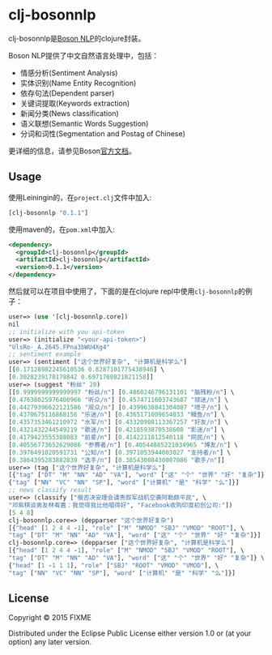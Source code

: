# clj-bosonnlp

clj-bosonnlp是[Boson NLP](http://bosonnlp.com/)的clojure封装。

Boson NLP提供了中文自然语言处理中，包括：
+ 情感分析(Sentiment Analysis)
+ 实体识别(Name Entity Recognition)
+ 依存句法(Dependent parser)
+ 关键词提取(Keywords extraction)
+ 新闻分类(News classification)
+ 语义联想(Semantic Words Suggestion)
+ 分词和词性(Segmentation and Postag of Chinese)

更详细的信息，请参见Boson[官方文档](http://bosonnlp.com/dev/center)。

## Usage

使用Leiningin的，在`project.clj`文件中加入:

```clojure
[clj-bosonnlp "0.1.1"]
```

使用maven的，在`pom.xml`中加入:
```xml
<dependency>
  <groupId>clj-bosonnlp</groupId>
  <artifactId>clj-bosonnlp</artifactId>
  <version>0.1.1</version>
</dependency>
```

然后就可以在项目中使用了，下面的是在clojure repl中使用`clj-bosonnlp`的例子：

```clojure
user=> (use '[clj-bosonnlp.core])
nil  
;; initialize with you api-token
user=> (initialize "<your-api-token>")
"UlsRo-_A.2645.FPna3bWU4Xg4"
;; sentiment example 
user=> (sentiment ["这个世界好复杂", "计算机是科学么"]
[[0.17128982245610536 0.8287101775438946] \
[0.3028239178178842 0.6971760821821158]]
user=> (suggest "粉丝" 20)
[[0.9999999999999997 "粉丝/n"] [0.4860246796131101 "脑残粉/n"] \
[0.47638025976400966 "听众/n"] [0.4574711603743687 "球迷/n"] \
[0.44279396622121586 "观众/n"] [0.4399638841304087 "喷子/n"] \
[0.4370675116868156 "乐迷/n"] [0.4365171009654033 "鳗鱼/n"] \
[0.4357353461210972 "水军/n"] [0.43320908113367257 "好友/n"] \
[0.4321432244549219 "歌迷/n"] [0.4218593870538608 "影迷/n"] \
[0.4179423555308083 "前辈/n"] [0.4142211812540118 "网民/n"] \
[0.40556773652629086 "参赛者/n"] [0.40544885221034965 "博友/n"] \
[0.3976491020591731 "公知/n"] [0.3971053944003027 "支持者/n"] \
[0.3864395283882839 "选手/n"] [0.38543008430007086 "歌手/n"]]
user=> (tag ["这个世界好复杂", "计算机是科学么"]
[{"tag" ["DT" "M" "NN" "AD" "VA"], "word" ["这" "个" "世界" "好" "复杂"]} \
{"tag" ["NN" "VC" "NN" "SP"], "word" ["计算机" "是" "科学" "么"]}]
;; news classify result
user=> (classify ["俄否决安理会谴责叙军战机空袭阿勒颇平民", \
"邓紫棋谈男友林宥嘉：我觉得我比他唱得好", "Facebook收购印度初创公司:"])
[5 4 8]
clj-bosonnlp.core=> (depparser "这个世界好复杂")
[{"head" [1 2 4 4 -1], "role" ["M" "NMOD" "SBJ" "VMOD" "ROOT"], \
"tag" ["DT" "M" "NN" "AD" "VA"], "word" ["这" "个" "世界" "好" "复杂"]}]
clj-bosonnlp.core=> (depparser ["这个世界好复杂", "计算机是科学么"]
[{"head" [1 2 4 4 -1], "role" ["M" "NMOD" "SBJ" "VMOD" "ROOT"], \
"tag" ["DT" "M" "NN" "AD" "VA"], "word" ["这" "个" "世界" "好" "复杂"]} \
{"head" [1 -1 1 1], "role" ["SBJ" "ROOT" "VMOD" "VMOD"], \
"tag" ["NN" "VC" "NN" "SP"], "word" ["计算机" "是" "科学" "么"]}]
```


## License

Copyright © 2015 FIXME

Distributed under the Eclipse Public License either version 1.0 or (at
your option) any later version.

